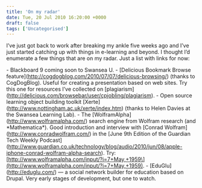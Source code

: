 ```yaml
---
title: 'On my radar'
date: Tue, 20 Jul 2010 16:20:00 +0000
draft: false
tags: ['Uncategorised']
---
```


I’ve just got back to work after breaking my ankle five weeks ago and I’ve just started catching up with things in e-learning and beyond. I thought I’d enumerate a few things that are on my radar. Just a list with links for now:

\- Blackboard 9 coming soon to Swansea U. - \[Delicious Bookmark Browse feature\](http://cogdogblog.com/2010/07/07/delicious-browsing/) (thanks to CogDogBlog). Useful for creating a presentation based on web sites. Try this one for resources I’ve collected on \[plagiarism\](http://delicious.com/browsebar/user/cpjobling/plagiarism). - Open source learning object building toolkit \[Xerte\](http://www.nottingham.ac.uk/xerte/index.htm) (thanks to Helen Davies at the Swansea Learning Lab). - The \[WolframAlpha\](http://www.wolframalpha.com/) search engine from Wolfram research (and \*Mathematica\*). Good introduction and interview with \[Conrad Wolfram\](http://www.conradwolfram.com/) in the \[June 9th Edition of the Guardian Tech Weekly Podcast\](http://www.guardian.co.uk/technology/blog/audio/2010/jun/08/apple-iphone-conrad-wolfram-alpha-search). Try: \[http://www.wolframalpha.com/input/?i=7+May,+1959\](http://www.wolframalpha.com/input/?i=7+May,+1959). - \[EduGlu\](http://eduglu.com/) — a social network builder for education based on Drupal. Very early stages of development, but one to watch.